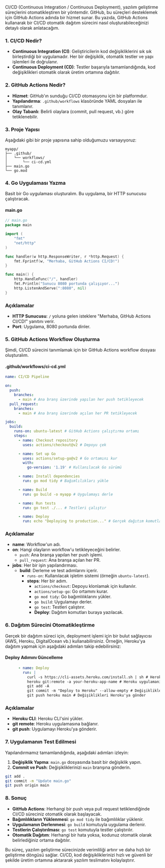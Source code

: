 CI/CD (Continuous Integration / Continuous Deployment), yazılım geliştirme süreçlerini otomatikleştiren bir yöntemdir. GitHub, bu süreçleri desteklemek için GitHub Actions adında bir hizmet sunar. Bu yazıda, GitHub Actions kullanarak bir CI/CD otomatik dağıtım sürecini nasıl oluşturabileceğinizi detaylı olarak anlatacağım. 

### 1. CI/CD Nedir?

- **Continuous Integration (CI)**: Geliştiricilerin kod değişikliklerini sık sık birleştirdiği bir uygulamadır. Her bir değişiklik, otomatik testler ve yapı işlemleri ile doğrulanır.
- **Continuous Deployment (CD)**: Testler başarıyla tamamlandığında, kod değişiklikleri otomatik olarak üretim ortamına dağıtılır.

### 2. GitHub Actions Nedir?

- **Hizmet**: GitHub'ın sunduğu CI/CD otomasyonu için bir platformdur.
- **Yapılandırma**: `.github/workflows` klasöründe YAML dosyaları ile tanımlanır.
- **Olay Tabanlı**: Belirli olaylara (commit, pull request, vb.) göre tetiklenebilir.

### 3. Proje Yapısı

Aşağıdaki gibi bir proje yapısına sahip olduğumuzu varsayıyoruz:

```
myapp/
├── .github/
│   └── workflows/
│       └── ci-cd.yml
├── main.go
└── go.mod
```

### 4. Go Uygulaması Yazma

Basit bir Go uygulaması oluşturalım. Bu uygulama, bir HTTP sunucusu çalıştıracak.

#### main.go

```go
// main.go
package main

import (
    "fmt"
    "net/http"
)

func handler(w http.ResponseWriter, r *http.Request) {
    fmt.Fprintf(w, "Merhaba, GitHub Actions CI/CD!")
}

func main() {
    http.HandleFunc("/", handler)
    fmt.Println("Sunucu 8080 portunda çalışıyor...")
    http.ListenAndServe(":8080", nil)
}
```

### Açıklamalar

- **HTTP Sunucusu**: `/` yoluna gelen isteklere "Merhaba, GitHub Actions CI/CD!" yanıtını verir.
- **Port**: Uygulama, 8080 portunda dinler.

### 5. GitHub Actions Workflow Oluşturma

Şimdi, CI/CD sürecini tanımlamak için bir GitHub Actions workflow dosyası oluşturalım.

#### .github/workflows/ci-cd.yml

```yaml
name: CI/CD Pipeline

on:
  push:
    branches:
      - main # Ana branş üzerinde yapılan her push tetikleyecek
  pull_request:
    branches:
      - main # Ana branş üzerinde açılan her PR tetikleyecek

jobs:
  build:
    runs-on: ubuntu-latest # GitHub Actions çalıştırma ortamı
    steps:
      - name: Checkout repository
        uses: actions/checkout@v2 # Depoyu çek

      - name: Set up Go
        uses: actions/setup-go@v2 # Go ortamını kur
        with:
          go-version: '1.19' # Kullanılacak Go sürümü

      - name: Install dependencies
        run: go mod tidy # Bağımlılıkları yükle

      - name: Build
        run: go build -o myapp # Uygulamayı derle

      - name: Run tests
        run: go test ./... # Testleri çalıştır

      - name: Deploy
        run: echo "Deploying to production..." # Gerçek dağıtım komutları buraya yazılacak
```

### Açıklamalar

- **name**: Workflow'un adı.
- **on**: Hangi olayların workflow'u tetikleyeceğini belirler.
  - `push`: Ana branşa yapılan her push işlemi.
  - `pull_request`: Ana branşa açılan her PR.
- **jobs**: Her bir işin yapılandırması.
  - **build**: Derleme ve test adımlarını içerir.
    - `runs-on`: Kullanılacak işletim sistemi (örneğin `ubuntu-latest`).
    - **steps**: Her bir adım.
      - `actions/checkout`: Depoyu klonlamak için kullanılır.
      - `actions/setup-go`: Go ortamını kurar.
      - `go mod tidy`: Go bağımlılıklarını yükler.
      - `go build`: Uygulamayı derler.
      - `go test`: Testleri çalıştırır.
      - **Deploy**: Dağıtım komutları buraya yazılacak.

### 6. Dağıtım Sürecini Otomatikleştirme

Gerçek bir dağıtım süreci için, deployment işlemi için bir bulut sağlayıcısı (AWS, Heroku, DigitalOcean vb.) kullanabilirsiniz. Örneğin, Heroku'ya dağıtım yapmak için aşağıdaki adımları takip edebilirsiniz:

#### Deploy Adımını Güncelleme

```yaml
      - name: Deploy
        run: |
          curl -s https://cli-assets.heroku.com/install.sh | sh # Heroku CLI yükleme
          heroku git:remote -a your-heroku-app-name # Heroku uygulamanızın adı
          git add -A
          git commit -m "Deploy to Heroku" --allow-empty # Değişiklikleri ekle
          git push heroku main # Değişiklikleri Heroku'ya gönder
```

### Açıklamalar

- **Heroku CLI**: Heroku CLI'sini yükler.
- **git remote**: Heroku uygulamasına bağlanır.
- **git push**: Uygulamayı Heroku'ya gönderir.

### 7. Uygulamanın Test Edilmesi

Yapılandırmamız tamamlandığında, aşağıdaki adımları izleyin:

1. **Değişiklik Yapma**: `main.go` dosyasında basit bir değişiklik yapın.
2. **Commit ve Push**: Değişikliklerinizi `main` branşına gönderin.

```bash
git add .
git commit -m "Update main.go"
git push origin main
```

### 8. Sonuç

- **GitHub Actions**: Herhangi bir push veya pull request tetiklendiğinde CI/CD süreciniz otomatik olarak başlayacak.
- **Bağımlılıkların Yüklenmesi**: `go mod tidy` ile bağımlılıklar yüklenir.
- **Uygulamanın Derlenmesi**: `go build` komutuyla uygulama derlenir.
- **Testlerin Çalıştırılması**: `go test` komutuyla testler çalıştırılır.
- **Otomatik Dağıtım**: Herhangi bir hata yoksa, kodunuz otomatik olarak belirlediğiniz ortama dağıtılır.

Bu süreç, yazılım geliştirme sürecinizde verimliliği artırır ve daha hızlı bir geliştirme döngüsü sağlar. CI/CD, kod değişikliklerinizi hızlı ve güvenli bir şekilde üretim ortamına aktararak yazılım teslimatını kolaylaştırır.